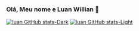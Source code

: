 ### Olá, Meu nome e Luan Willian 👋
[![luan GitHub stats-Dark](https://github-readme-stats.vercel.app/api?username=luanwillian&show_icons=true&theme=dark#gh-dark-mode-only)](https://github.com/luanwillian/github-readme-stats#gh-dark-mode-only)
[![luan GitHub stats-Light](https://github-readme-stats.vercel.app/api?username=luanwillian&show_icons=true&theme=default#gh-light-mode-only)](https://github.com/luanwillian/github-readme-stats#gh-light-mode-only)
